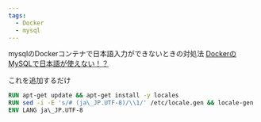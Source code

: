 ```yaml
---
tags:
  - Docker
  - mysql
---
```

mysqlのDockerコンテナで日本語入力ができないときの対処法
[DockerのMySQLで日本語が使えない！？](https://tech.anti-pattern.co.jp/docker-no-mysql-de-japanese/)

これを追加するだけ
```Dockerfile
RUN apt-get update && apt-get install -y locales  
RUN sed -i -E 's/# (ja\_JP.UTF-8)/\\1/' /etc/locale.gen && locale-gen  
ENV LANG ja\_JP.UTF-8
```